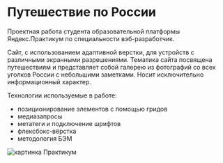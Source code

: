 # Путешествие по России


Проектная работа студента образовательной платформы Яндекс.Практикум по специальности вэб-разработчик.


Сайт, с использованием адаптивной верстки, для устройств с различными экранными разрешениями. Тематика сайта посвящена путешествиям и представляет собой галерею из фотографий со всех уголков России с небольшими заметками. Носит исключительно информационный характер.

Технологии используемые в работе:
- позиционирование элементов с помощью гридов
- медиазапросы
- метатеги и подключение шрифтов
- флексбокс-вёрстка
- методология БЭМ

![картинка Практикум](https://www.culture.ru/storage/images/e6283355b52f758cbbf7358fcce702da/522acbac1e74a32d1e8234d06cf7f27b.jpeg)
